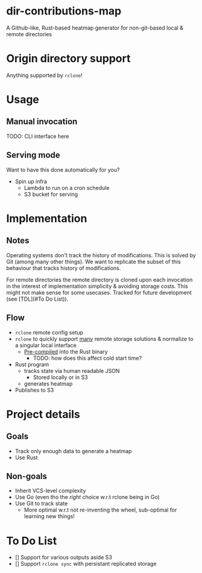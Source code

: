 # dir-contributions-map

A Github-like, Rust-based heatmap generator for non-git-based local & remote directories

# Origin directory support
Anything supported by `rclone`!

# Usage
## Manual invocation
TODO: CLI interface here

## Serving mode
Want to have this done automatically for you?
- Spin up infra
    - Lambda to run on a cron schedule
    - S3 bucket for serving

# Implementation
## Notes
Operating systems don't track the history of modifications. This is solved by
Git (among many other things). We want to replicate the subset of this behaviour
that tracks history of modifications.

For remote directories the remote directory is cloned upon each invocation in the interest of
implementation simplicity & avoiding storage costs. This might not make sense
for some usecases. Tracked for future development (see [TDL](#To Do List)).

## Flow
- `rclone` remote config setup
- `rclone` to quickly support [many](https://rclone.org/overview/) remote
  storage solutions & normalize to a singular local interface
    - [Pre-compiled](https://docs.rs/librclone/latest/librclone/) into the Rust binary
        - TODO: how does this affect cold start time?
- Rust program
    - tracks state via human readable JSON
        - Stored locally or in S3
    - generates heatmap
- Publishes to S3

# Project details
## Goals
- Track only enough data to generate a heatmap
- Use Rust

## Non-goals
- Inherit VCS-level complexity
- Use Go (even tho the _right_ choice w.r.t rclone being in Go)
- Use Git to track state
    - More optimal w.r.t not re-inventing the wheel, sub-optimal for learning
      new things!

# To Do List
- [] Support for various outputs aside S3
- [] Support `rclone sync` with persistant replicated storage
